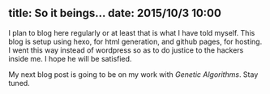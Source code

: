 title: So it beings...
date: 2015/10/3 10:00
---
I plan to blog here regularly or at least that is what I have told myself.
This blog is setup using hexo, for html generation, and github pages, for hosting.
I went this way instead of wordpress so as to do justice to the hackers inside me.
I hope he will be satisfied.

My next blog post is going to be on my work with *Genetic Algorithms*. Stay tuned.
